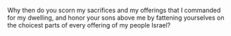 Why then do you scorn my sacrifices and my offerings that I commanded for my dwelling, and honor your sons above me by fattening yourselves on the choicest parts of every offering of my people Israel?
